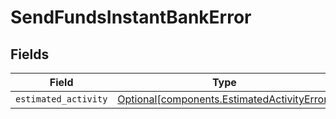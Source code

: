 # SendFundsInstantBankError


## Fields

| Field                                                                                            | Type                                                                                             | Required                                                                                         | Description                                                                                      |
| ------------------------------------------------------------------------------------------------ | ------------------------------------------------------------------------------------------------ | ------------------------------------------------------------------------------------------------ | ------------------------------------------------------------------------------------------------ |
| `estimated_activity`                                                                             | [Optional[components.EstimatedActivityError]](../../models/components/estimatedactivityerror.md) | :heavy_minus_sign:                                                                               | N/A                                                                                              |